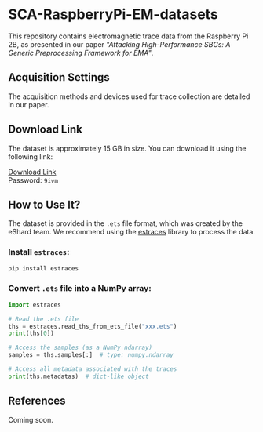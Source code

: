 # SCA-RaspberryPi-EM-datasets

This repository contains electromagnetic trace data from the Raspberry Pi 2B, as presented in our paper *"Attacking High-Performance SBCs: A Generic Preprocessing Framework for EMA"*.

## Acquisition Settings

The acquisition methods and devices used for trace collection are detailed in our paper.

## Download Link

The dataset is approximately 15 GB in size. You can download it using the following link:

[Download Link](https://pan.baidu.com/s/1Dn4Kt-677sxwpa_3p0wHYg)  
Password: `9ivm`

## How to Use It?

The dataset is provided in the `.ets` file format, which was created by the eShard team. We recommend using the [estraces](https://github.com/eshard/estraces) library to process the data.

### Install `estraces`:

```bash
pip install estraces
```

### Convert `.ets` file into a NumPy array:

```python
import estraces

# Read the .ets file
ths = estraces.read_ths_from_ets_file("xxx.ets")
print(ths[0])

# Access the samples (as a NumPy ndarray)
samples = ths.samples[:]  # type: numpy.ndarray

# Access all metadata associated with the traces
print(ths.metadatas)  # dict-like object
```

## References

Coming soon.
